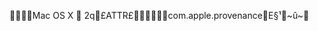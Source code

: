     Mac OS X         2   q      £                                      ATTR       £                             com.apple.provenance   E§¹~û~
